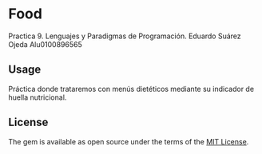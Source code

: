 # Food

Practica 9. Lenguajes y Paradigmas de Programación.
Eduardo Suárez Ojeda
Alu0100896565

## Usage

Práctica donde trataremos con menús dietéticos mediante su indicador de huella nutricional.

## License

The gem is available as open source under the terms of the [MIT License](https://opensource.org/licenses/MIT).
